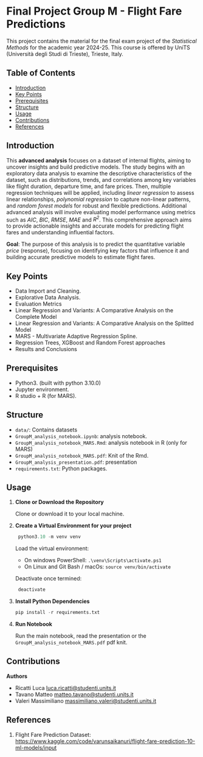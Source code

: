 # Final Project Group M - Flight Fare Predictions

This project contains the material for the final exam project of the *Statistical Methods* for the academic year 2024-25. This course is offered by UniTS (Università degli Studi di Trieste), Trieste, Italy.

## Table of Contents
- [Introduction](#introduction)
- [Key Points](#key-points)
- [Prerequisites](#prerequisites)
- [Structure](#structure)
- [Usage](#usage)
- [Contributions](#contributions)
- [References](#references)

## Introduction

This **advanced analysis** focuses on a dataset of internal flights, aiming to uncover insights and build predictive models. The study begins with an exploratory data analysis to examine the descriptive characteristics of the dataset, such as distributions, trends, and correlations among key variables like flight duration, departure time, and fare prices. Then, multiple regression techniques will be applied, including *linear regression* to assess linear relationships, *polynomial regression* to capture non-linear patterns, and *random forest models* for robust and flexible predictions. Additional advanced analysis will involve evaluating model performance using metrics such as *AIC*, *BIC*, *RMSE*, *MAE* and *$R^2$*. This comprehensive approach aims to provide actionable insights and accurate models for predicting flight fares and understanding influential factors.

**Goal**: The purpose of this analysis is to predict the quantitative variable *price* (response), focusing on identifying key factors that influence it and building accurate predictive models to estimate flight fares.

## Key Points

* Data Import and Cleaning.
* Explorative Data Analysis.
* Evaluation Metrics
* Linear Regression and Variants: A Comparative Analysis on the Complete Model
* Linear Regression and Variants: A Comparative Analysis on the Splitted Model
* MARS - Multivariate Adaptive Regression Spline.
* Regression Trees, XGBoost and Random Forest approaches
* Results and Conclusions


## Prerequisites

- Python3. (built with python 3.10.0)
- Jupyter environment.
- R studio + R (for MARS).

## Structure

- `data/`: Contains datasets
- `GroupM_analysis_notebook.ipynb`: analysis notebook.
- `GroupM_analysis_notebook_MARS.Rmd`: analysis notebook in R (only for MARS)
- `GroupM_analysis_notebook_MARS.pdf`: Knit of the Rmd.
- `GroupM_analysis_presentation.pdf`: presentation
- `requirements.txt`: Python packages.

## Usage

1. **Clone or Download the Repository**  

   Clone or download it to your local machine.

2. **Create a Virtual Environment for your project**

   ```python
    python3.10 -m venv venv
   ```

   Load the virtual environment:

   - On windows PowerShell: `.\venv\Scripts\activate.ps1`
   - On Linux and Git Bash / macOs: `source venv/bin/activate`

   Deactivate once termined:

   ```python
    deactivate
   ```
   
3. **Install Python Dependencies**

    ```python
    pip install -r requirements.txt
    ```

4. **Run Notebook**

    Run the main notebook, read the presentation or the `GroupM_analysis_notebook_MARS.pdf` pdf knit.

## Contributions

**Authors**

* Ricatti Luca <luca.ricatti@studenti.units.it>
* Tavano Matteo <matteo.tavano@studenti.units.it>
* Valeri Massimiliano <massimiliano.valeri@studenti.units.it>

## References 

1. Flight Fare Prediction Dataset: https://www.kaggle.com/code/varunsaikanuri/flight-fare-prediction-10-ml-models/input
